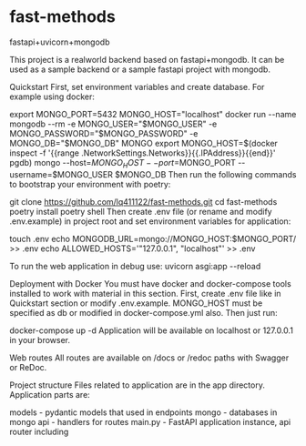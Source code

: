 # fast-methods
fastapi+uvicorn+mongodb

This project is a realworld backend based on fastapi+mongodb. It can be used as a sample backend or a sample fastapi project with mongodb.

Quickstart
First, set environment variables and create database. For example using docker:

export MONGO_PORT=5432 MONGO_HOST="localhost"
docker run --name mongodb --rm -e MONGO_USER="$MONGO_USER" -e MONGO_PASSWORD="$MONGO_PASSWORD" -e MONGO_DB="$MONGO_DB" MONGO
export MONGO_HOST=$(docker inspect -f '{{range .NetworkSettings.Networks}}{{.IPAddress}}{{end}}' pgdb)
mongo --host=$MONGO_HOST --port=$MONGO_PORT --username=$MONGO_USER $MONGO_DB
Then run the following commands to bootstrap your environment with poetry:

git clone https://github.com/lq411122/fast-methods.git
cd fast-methods
poetry install
poetry shell
Then create .env file (or rename and modify .env.example) in project root and set environment variables for application:

touch .env
echo MONGODB_URL=mongo://MONGO_HOST:$MONGO_PORT/ >> .env
echo ALLOWED_HOSTS='"127.0.0.1", "localhost"' >> .env

To run the web application in debug use:
uvicorn asgi:app --reload

Deployment with Docker
You must have docker and docker-compose tools installed to work with material in this section. First, create .env file like in Quickstart section or modify .env.example. MONGO_HOST must be specified as db or modified in docker-compose.yml also. Then just run:

docker-compose up -d
Application will be available on localhost or 127.0.0.1 in your browser.

Web routes
All routes are available on /docs or /redoc paths with Swagger or ReDoc.

Project structure
Files related to application are in the app directory. Application parts are:

models  - pydantic models that used in endpoints
mongo   - databases in mongo
api     - handlers for routes
main.py - FastAPI application instance, api router including


